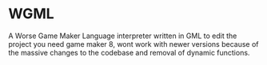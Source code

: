 # WGML
A Worse Game Maker Language interpreter written in GML
to edit the project you need game maker 8, wont work with newer versions because of the massive changes to the codebase and removal of dynamic functions.
